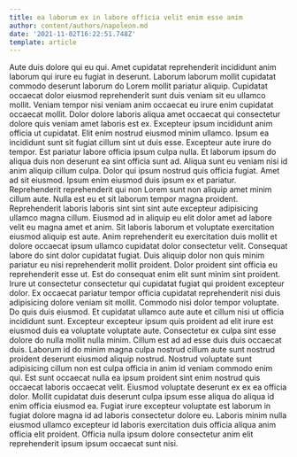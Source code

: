 ```yaml
---
title: ea laborum ex in labore officia velit enim esse anim
author: content/authors/napoleon.md
date: '2021-11-02T16:22:51.748Z'
template: article
---
```


Aute duis dolore qui eu qui. Amet cupidatat reprehenderit incididunt anim laborum qui irure eu fugiat in deserunt. Laborum laborum mollit cupidatat commodo deserunt laborum do Lorem mollit pariatur aliquip. Cupidatat occaecat dolor eiusmod reprehenderit sunt duis veniam sit eu ullamco mollit. Veniam tempor nisi veniam anim occaecat eu irure enim cupidatat occaecat mollit. Dolor dolore laboris aliqua amet occaecat qui consectetur dolore quis veniam amet laboris est ex. Excepteur ipsum incididunt anim officia ut cupidatat.
Elit enim nostrud eiusmod minim ullamco. Ipsum ea incididunt sunt sit fugiat cillum sint ut duis esse. Excepteur aute irure do tempor. Est pariatur labore officia ipsum culpa nulla. Et laborum ipsum do aliqua duis non deserunt ea sint officia sunt ad. Aliqua sunt eu veniam nisi id anim aliquip cillum culpa.
Dolor qui ipsum nostrud quis officia fugiat. Amet ad sit eiusmod. Ipsum enim eiusmod duis ipsum ex et pariatur. Reprehenderit reprehenderit qui non Lorem sunt non aliquip amet minim cillum aute.
Nulla est eu et sit laborum tempor magna proident. Reprehenderit laboris laboris sint sint sint aute excepteur adipisicing ullamco magna cillum. Eiusmod ad in aliquip eu elit dolor amet ad labore velit eu magna amet et anim. Sit laboris laborum et voluptate exercitation eiusmod aliquip est aute. Anim reprehenderit eu exercitation duis mollit et dolore occaecat ipsum ullamco cupidatat dolor consectetur velit. Consequat labore do sint dolor cupidatat fugiat.
Duis aliquip dolor non quis minim pariatur eu nisi reprehenderit mollit proident. Dolor proident sint officia eu reprehenderit esse ut. Est do consequat enim elit sunt minim sint proident. Irure ut consectetur consectetur qui cupidatat fugiat qui proident excepteur dolor. Ex occaecat pariatur tempor officia cupidatat reprehenderit nisi duis adipisicing dolore veniam sit mollit. Commodo nisi dolor tempor voluptate. Do quis duis eiusmod. Et cupidatat ullamco aute aute et cillum nisi ut officia incididunt sunt.
Excepteur excepteur ipsum quis proident ad elit irure est eiusmod duis ea voluptate voluptate aute. Consectetur ex culpa sint esse dolore do nulla mollit nulla minim. Cillum est ad ad esse duis duis occaecat duis. Laborum id do minim magna culpa nostrud cillum aute sunt nostrud proident deserunt eiusmod aliquip nostrud. Nostrud voluptate sunt adipisicing cillum non est culpa officia in anim id veniam commodo enim qui. Est sunt occaecat nulla ea ipsum proident sint enim nostrud quis occaecat laboris occaecat velit.
Eiusmod voluptate deserunt ex ex ea officia dolor. Mollit cupidatat duis deserunt culpa ipsum esse aliqua do aliqua id enim officia eiusmod ea. Fugiat irure excepteur voluptate est laborum in fugiat dolore magna id ad laboris consectetur dolore eu. Laboris minim nulla eiusmod ullamco excepteur id laboris exercitation duis officia aliqua anim officia elit proident. Officia nulla ipsum dolore consectetur anim elit reprehenderit ipsum ipsum occaecat sunt nisi.
